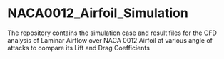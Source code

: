 # NACA0012_Airfoil_Simulation
The repository contains the simulation case and result files for the CFD analysis of Laminar Airflow over NACA 0012 Airfoil at various angle of attacks to compare its Lift and Drag Coefficients 
